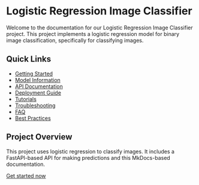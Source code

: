 # Logistic Regression Image Classifier

Welcome to the documentation for our Logistic Regression Image Classifier project. This project implements a logistic regression model for binary image classification, specifically for classifying images.

## Quick Links

- [Getting Started](getting-started.md)
- [Model Information](model.md)
- [API Documentation](api.md)
- [Deployment Guide](deployment.md)
- [Tutorials](tutorials/data-preparation.md)
- [Troubleshooting](troubleshooting.md)
- [FAQ](faq.md)
- [Best Practices](best-practices.md)

## Project Overview

This project uses logistic regression to classify images. It includes a FastAPI-based API for making predictions and this MkDocs-based documentation.

[Get started now](getting-started.md)